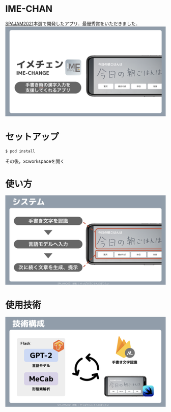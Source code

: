# IME-CHAN
[SPAJAM2021](https://www.spajam.jp/result/)本選で開発したアプリ．最優秀賞をいただきました．
![代替テキスト](img/title.png)

# セットアップ
```
$ pod install
```
その後，xcworkspaceを開く


# 使い方
![代替テキスト](img/usage.png)

# 使用技術
![代替テキスト](img/system.png)